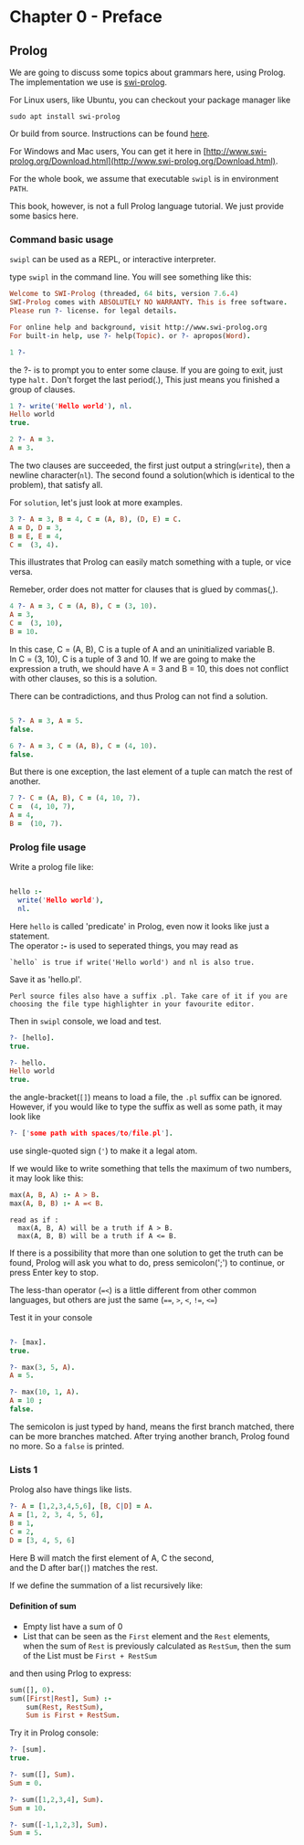 Chapter 0 - Preface
=============


## Prolog
We are going to discuss some topics about grammars here, using Prolog. The implementation we use is [swi-prolog](http://www.swi-prolog.org).

For Linux users, like Ubuntu, you can checkout your package manager like
```
sudo apt install swi-prolog
```
Or build from source. Instructions can be found [here](http://www.swi-prolog.org/build/unix.html).

For Windows and Mac users, You can get it here in [http://www.swi-prolog.org/Download.html](http://www.swi-prolog.org/Download.html). 

For the whole book, we assume that executable `swipl` is in environment `PATH`.


This book, however, is not a full Prolog language tutorial. We just provide some basics here. 
 
### Command basic usage
`swipl` can be used as a REPL, or interactive interpreter.

type `swipl` in the command line.
You will see something like this:
```prolog swipl
Welcome to SWI-Prolog (threaded, 64 bits, version 7.6.4)
SWI-Prolog comes with ABSOLUTELY NO WARRANTY. This is free software.
Please run ?- license. for legal details.

For online help and background, visit http://www.swi-prolog.org
For built-in help, use ?- help(Topic). or ?- apropos(Word).

1 ?-
```

the ?- is to prompt you to enter some clause. If you are going to exit, just type `halt.`
Don't forget the last period(.), This just means you finished a group of clauses.

```prolog swipl
1 ?- write('Hello world'), nl.
Hello world
true.

2 ?- A = 3.
A = 3.
```

The two clauses are succeeded, the first just output a string(`write`), then a newline character(`nl`).
The second found a solution(which is identical to the problem), that satisfy all.

For `solution`, let's just look at more examples.

```prolog swipl
3 ?- A = 3, B = 4, C = (A, B), (D, E) = C.
A = D, D = 3,
B = E, E = 4,
C =  (3, 4).
```
This illustrates that Prolog can easily match something with a tuple, or vice versa.

Remeber, order does not matter for clauses that is glued by commas(,).
```prolog swipl
4 ?- A = 3, C = (A, B), C = (3, 10).
A = 3,
C =  (3, 10),
B = 10.
```

In this case, C = (A, B), C is a tuple of A and an uninitialized variable B.  
In C = (3, 10), C is a tuple of 3 and 10.
If we are going to make the expression a truth, we should have A = 3 and B = 10, this does not conflict with other clauses, so this is a solution.

There can be contradictions, and thus Prolog can not find a solution.
```prolog swipl

5 ?- A = 3, A = 5.
false.

6 ?- A = 3, C = (A, B), C = (4, 10).
false.
```

But there is one exception, the last element of a tuple can match the rest of another.
```prolog swipl
7 ?- C = (A, B), C = (4, 10, 7).
C =  (4, 10, 7),
A = 4,
B =  (10, 7).
```

### Prolog file usage
Write a prolog file like:
```prolog 00/hello.pl

hello :-
  write('Hello world'),
  nl.
```

Here `hello` is called 'predicate' in Prolog, even now it looks like just a statement.    
The operator **:-** is used to seperated things, you may read as 
```
`hello` is true if write('Hello world') and nl is also true.
```

Save it as 'hello.pl'.  
```note
Perl source files also have a suffix .pl. Take care of it if you are choosing the file type highlighter in your favourite editor.
```
Then in `swipl` console, we load and test.
```prolog swipl
?- [hello].
true.

?- hello.
Hello world
true.
```

the angle-bracket(`[]`) means to load a file, the `.pl` suffix can be ignored.
However, if you would like to type the suffix as well as some path, it may look like
```prolog swipl
?- ['some path with spaces/to/file.pl'].
```
use single-quoted sign (`'`) to make it a legal atom.


If we would like to write something that tells the maximum of two numbers,
it may look like this:
```prolog 00/max.pl
max(A, B, A) :- A > B.
max(A, B, B) :- A =< B.
```

```
read as if :
  max(A, B, A) will be a truth if A > B.
  max(A, B, B) will be a truth if A <= B.
```

If there is a possibility that more than one solution to get the truth can be found, Prolog will ask you what to do, press semicolon(';') to continue, or press Enter key to stop.

The less-than operator (`=<`) is a little different from other common languages, but others are just the same (`==`, `>`, `<`, `!=`, `<=`)

Test it in your console
```prolog swipl

?- [max].
true.

?- max(3, 5, A).
A = 5.

?- max(10, 1, A).
A = 10 ;
false.

```

The semicolon is just typed by hand, means the first branch matched, there can be more branches matched. After trying another branch, Prolog found no more. So a `false` is printed.


### Lists 1
Prolog also have things like lists.


```prolog swipl
?- A = [1,2,3,4,5,6], [B, C|D] = A.
A = [1, 2, 3, 4, 5, 6],
B = 1,
C = 2,
D = [3, 4, 5, 6]
```
Here B will match the first element of A, C the second,     
and the D after bar(`|`) matches the rest.

If we define the summation of a list recursively like:
#### Definition of sum
 * Empty list have a sum of 0
 * List that can be seen as the `First` element and the `Rest` elements,   
   when the sum of `Rest` is previously calculated as `RestSum`,
   then the sum of the List must be `First + RestSum`

and then using Prlog to express:
```prolog 00/list.pl
sum([], 0).
sum([First|Rest], Sum) :-
    sum(Rest, RestSum),
    Sum is First + RestSum.
```

Try it in Prolog console:
```prolog swipl
?- [sum].
true.

?- sum([], Sum).
Sum = 0.

?- sum([1,2,3,4], Sum).
Sum = 10.

?- sum([-1,1,2,3], Sum).
Sum = 5.
```